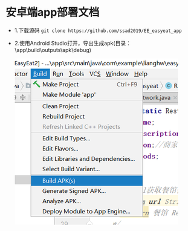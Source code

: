 
# 安卓端app部署文档

- 1.下载源码
  `git clone https://github.com/ssad2019/EE_easyeat_app`
- 2.使用Android Studio打开，导出生成apk(目录：\app\build\outputs\apk\debug)

  ![生成apk](https://github.com/ssad2019/pages/raw/master/pic/08-03-01-Android/%E7%94%9F%E6%88%90apk.PNG)
